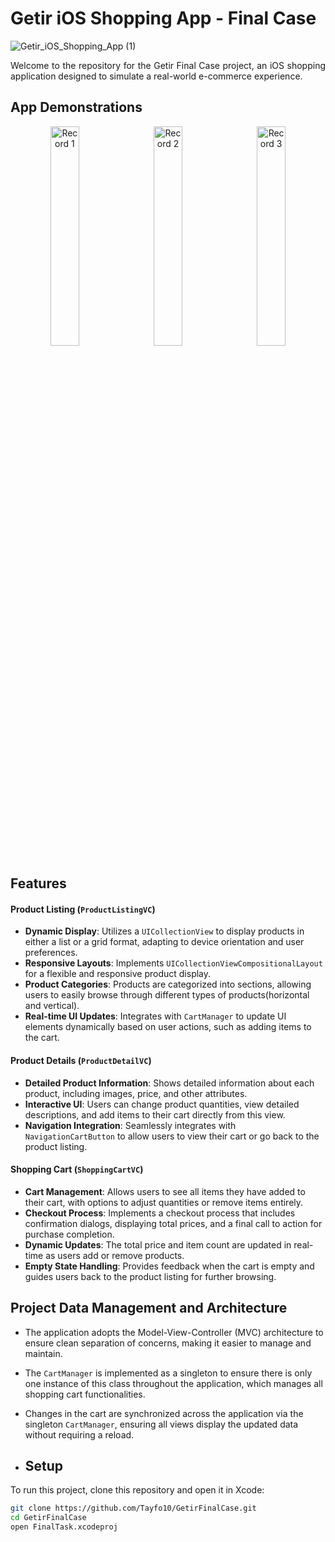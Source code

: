 # Getir iOS Shopping App - Final Case

![Getir_iOS_Shopping_App (1)](https://github.com/Tayfo10/GetirFinalCase/assets/105911315/ca569028-ef4b-4750-82f3-e1edf86d516f)

<p align="justify">
  Welcome to the repository for the Getir Final Case project, an iOS shopping application designed to simulate a real-world e-commerce experience.
</p>

## App Demonstrations

<p align="center">
  <img src="https://github.com/Tayfo10/GetirFinalCase/assets/105911315/43ea490f-4abc-4bdc-bbf4-c0acf16118d7" alt="Record 1" width="30%" style="margin-right: 10px;">
  <img src="https://github.com/Tayfo10/GetirFinalCase/assets/105911315/0859f34c-0d16-4a81-8dd3-9831e9a1bec7" alt="Record 2" width="30%" style="margin-right: 10px;">
  <img src="https://github.com/Tayfo10/GetirFinalCase/assets/105911315/c3bda04f-f71b-4a4f-a8ae-6ddba6527b47" alt="Record 3" width="30%">
</p>

## Features
#### Product Listing (`ProductListingVC`)

- **Dynamic Display**: Utilizes a `UICollectionView` to display products in either a list or a grid format, adapting to device orientation and user preferences.
- **Responsive Layouts**: Implements `UICollectionViewCompositionalLayout` for a flexible and responsive product display.
- **Product Categories**: Products are categorized into sections, allowing users to easily browse through different types of products(horizontal and vertical).
- **Real-time UI Updates**: Integrates with `CartManager` to update UI elements dynamically based on user actions, such as adding items to the cart.
#### Product Details (`ProductDetailVC`)

- **Detailed Product Information**: Shows detailed information about each product, including images, price, and other attributes.
- **Interactive UI**: Users can change product quantities, view detailed descriptions, and add items to their cart directly from this view.
- **Navigation Integration**: Seamlessly integrates with `NavigationCartButton` to allow users to view their cart or go back to the product listing.

#### Shopping Cart (`ShoppingCartVC`)
- **Cart Management**: Allows users to see all items they have added to their cart, with options to adjust quantities or remove items entirely.
- **Checkout Process**: Implements a checkout process that includes confirmation dialogs, displaying total prices, and a final call to action for purchase completion.
- **Dynamic Updates**: The total price and item count are updated in real-time as users add or remove products.
- **Empty State Handling**: Provides feedback when the cart is empty and guides users back to the product listing for further browsing.

## Project Data Management and Architecture
- The application adopts the Model-View-Controller (MVC) architecture to ensure clean separation of concerns, making it easier to manage and maintain.
- The `CartManager` is implemented as a singleton to ensure there is only one instance of this class throughout the application, which manages all shopping cart functionalities.
- Changes in the cart are synchronized across the application via the singleton `CartManager`, ensuring all views display the updated data without requiring a reload.

- ## Setup

To run this project, clone this repository and open it in Xcode:

```bash
git clone https://github.com/Tayfo10/GetirFinalCase.git
cd GetirFinalCase
open FinalTask.xcodeproj
